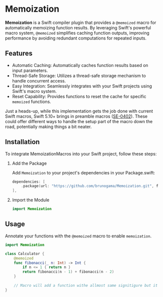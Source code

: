 # Memoization

**Memoization** is a Swift compiler plugin that provides a `@memoized` macro for automatically memoizing function results. By leveraging Swift's powerful macro system, `@memoized` simplifies caching function outputs, improving performance by avoiding redundant computations for repeated inputs.

## Features

*   Automatic Caching: Automatically caches function results based on input parameters.
*   Thread-Safe Storage: Utilizes a thread-safe storage mechanism to handle concurrent access.
*   Easy Integration: Seamlessly integrates with your Swift projects using Swift's macro system.
*   Reset Capability: Provides functions to reset the cache for specific `memoized` functions.

Just a heads-up, while this implementation gets the job done with current Swift macros, Swift 5.10+ brings in preamble macros ([SE-0402](https://github.com/apple/swift-evolution/blob/main/proposals/0402-preamble-macros.md)). These could offer different ways to handle the setup part of the macro down the road, potentially making things a bit neater.

## Installation

To integrate MemoizationMacros into your Swift project, follow these steps:

1.  Add the Package

    Add `Memoization` to your project's dependencies in your Package.swift:

    ```swift
    dependencies: [
        .package(url: "https://github.com/brunogama/Memoization.git", from: "0.0.1"), // Adjust version as needed
    ],
    ```

2.  Import the Module

    ```swift
    import Memoization
    ```

## Usage

Annotate your functions with the `@memoized` macro to enable `memoization`.

```swift
import Memoization

class Calculator {
    @memoized
    func fibonacci(_ n: Int) -> Int {
        if n <= 1 { return n }
        return fibonacci(n - 1) + fibonacci(n - 2)
    }
    
    // Macro will add a function withe allmost same signitigure but it will starts with prefix memoized. 
}